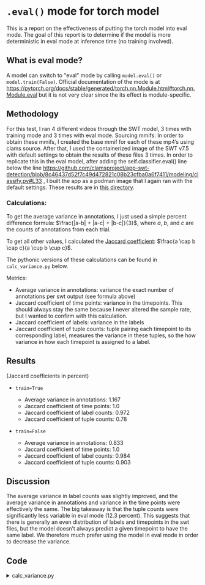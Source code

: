 # `.eval()` mode for torch model 
This is a report on the effectiveness of putting the torch model into eval mode. The goal of this report is to determine if the model is more deterministic in eval mode at inference time (no training involved).

## What is eval mode? 
A model can switch to "eval" mode by calling `model.eval()` or `model.train(False)`. Official documentation of the mode is at https://pytorch.org/docs/stable/generated/torch.nn.Module.html#torch.nn.Module.eval but it is not very clear since the its effect is module-specific. 

## Methodology

For this test, I ran 4 different videos through the SWT model, 3 times with training mode and 3 times with eval mode. 
Sourcing mmifs: In order to obtain these mmifs, I created the base mmif for each of these mp4’s using clams source. After that, I used the containerized image of the SWT v7.5 with default settings to obtain the results of these files 3 times. In order to replicate this in the eval model, after adding the self.classifier.eval() line below the line https://github.com/clamsproject/app-swt-detection/blob/8c46437d52f7c49d472821c08b23cfba0a6f7411/modeling/classify.py#L33 
, I built the app as a podman image that I again ran with the default settings. These results are in [this directory](https://github.com/BenLambright/swt-determinism-eval/tree/main/data).

### Calculations:   
To get the average variance in annotations, I just used a simple percent difference formula: $\frac{|a-b| + |a-c| + |b-c|}{3}$, where $a$, $b$, and $c$ are the counts of annotations from each trial.

To get all other values, I calculated the [Jaccard coefficient](https://en.wikipedia.org/wiki/Jaccard_index): $\frac{a \cap b \cap c}{a \cup  b \cup c}$.

The pythonic versions of these calculations can be found in `calc_variance.py` below.

Metrics:  
* Average variance in annotations: variance the exact number of annotations per swt output (see formula above)
* Jaccard coefficient of time points: variance in the timepoints. This should always stay the same because I never altered the sample rate, but I wanted to confirm with this calculation. 
* Jaccard coefficient of labels: variance in the labels
* Jaccard coefficient of tuple counts: tuple pairing each timepoint to its corresponding label, measures the variance in these tuples, so the how variance in how each timepoint is assigned to a label.

## Results

(Jaccard coefficients in percent)  

* `train=True`
    - Average variance in annotations: 1.167  
    - Jaccard coefficient of time points: 1.0  
    - Jaccard coefficient of label counts: 0.972  
    - Jaccard coefficient of tuple counts: 0.78

* `train=False`
    - Average variance in annotations: 0.833  
    - Jaccard coefficient of time points: 1.0  
    - Jaccard coefficient of label counts: 0.984  
    - Jaccard coefficient of tuple counts: 0.903

## Discussion

The average variance in label counts was slightly improved, and the average variance in annotations and variance in the time points were effectively the same. The big takeaway is that the tuple counts were significantly less variable in eval mode (12.3 percent). This suggests that there is generally an even distribution of labels and timepoints in the swt files, but the model doesn’t always predict a given timepoint to have the same label. We therefore much prefer using the model in eval mode in order to decrease the variance.


## Code 

<details>

<summary>calc_variance.py</summary>

``` python
from collections import Counter
import os
import json

def get_file_counts(file_dict):
    """Get the total count of annotations in a file, a count of all timepoints, counts of all labels, and a tuple of each timepoint and its label"""
    annotation_count = 0
    timepoints = Counter()
    label_counter = Counter()
    tuples = Counter()  # timepoints and labels

    for value in file_dict["views"]:
        view = dict(value)
        annotations = view["annotations"]
        # print(annotations)
        # print()
        for raw_annotation in annotations:
            annotation = dict(raw_annotation)
            # print(annotation["properties"])
            annotation_count += 1
            annotation_property = dict(annotation["properties"])
            if "timePoint" in annotation_property:
                timepoints[annotation_property["timePoint"]] += 1
                label_counter[annotation_property["label"]] += 1
                tuples[(annotation_property["timePoint"], annotation_property["label"])] += 1

    # print(f"file annotation count: {annotation_count}")
    # print(f"file time points: {timepoints}")
    # print(f"file label count: {label_counter}")
    # print(f"file tuple count: {tuples}")
    # print()

    return annotation_count, timepoints, label_counter, tuples

def jaccard_similarity(set1, set2, set3):
    """Calculating the jaccard similarity between the sets of Counters"""
    intersection = set1 & set2 & set3
    union = set1 | set2 | set3
    return sum(intersection.values()) / sum(union.values()) if union else 0.0

def open_file(file):
    """Opening file"""
    with open(file, 'r') as f:
        return json.load(f)

def average_difference(a, b, c):
    """Average pairwise difference formula"""
    ab = abs(a - b)
    ac = abs(a - c)
    bc = abs(b - c)
    return (ab + ac + bc) / 3

def compare_files(file1, file2, file3):
    """Comparing the different datapoints from each file with average difference or jaccard similarity"""
    # calculate the average difference between the annotation counts
    annotation_count_difference = average_difference(file1[0], file2[0], file3[0])

    # calculate the jaccard similarities
    timepoint_difference = jaccard_similarity(file1[1], file2[1], file3[1])
    label_difference = jaccard_similarity(file1[2], file2[2], file3[2])
    tuple_difference = jaccard_similarity(file1[3], file2[3], file3[3])

    print(f"annotation count average difference: {annotation_count_difference}")
    print(f"timepoints variation: {timepoint_difference}")
    print(f"label count variation: {label_difference}")
    print(f"tuple count variation: {tuple_difference}")

    return annotation_count_difference, timepoint_difference, label_difference, tuple_difference

if __name__=="__main__":
    data_dir = "f551104e446/eval"
    files = os.listdir(data_dir)
    files = [os.path.join(data_dir, file) for file in files]

    data_for_file = []
    for file in files:
        file_dict = open_file(file)
        data_for_file.append(get_file_counts(file_dict))

    results = compare_files(data_for_file[0], data_for_file[1], data_for_file[2])

    with open(f"{data_dir}_variance.txt", 'w') as outfile:
        outfile.write(f"annotation count: {results[0]}\n")
        outfile.write(f"time points: {results[1]}\n")
        outfile.write(f"label count: {results[2]}\n")
        outfile.write(f"tuple count: {results[3]}\n")
```
  
</details>
